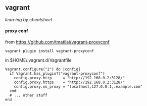 ## vagrant
_learning by cheatsheet_

#### proxy conf
from https://github.com/tmatilai/vagrant-proxyconf
```
vagrant plugin install vagrant-proxyconf
```
in $HOME/.vagrant.d/Vagrantfile
```
Vagrant.configure("2") do |config|
  if Vagrant.has_plugin?("vagrant-proxyconf")
    config.proxy.http     = "http://192.168.0.2:3128/"
    config.proxy.https    = "http://192.168.0.2:3128/"
    config.proxy.no_proxy = "localhost,127.0.0.1,.example.com"
  end
  # ... other stuff
end
```